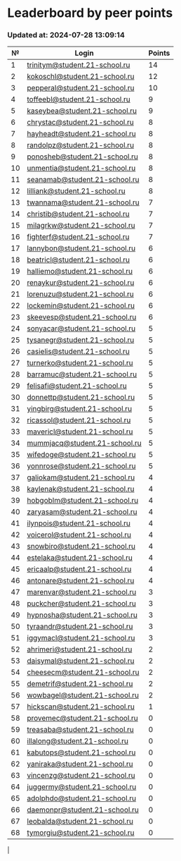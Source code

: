 # Leaderboard by peer points

### Updated at: 2024-07-28 13:09:14

| № | Login | Points |
|---|-------|--------|
|1|trinitym@student.21-school.ru|14|
|2|kokoschl@student.21-school.ru|12|
|3|pepperal@student.21-school.ru|10|
|4|toffeebl@student.21-school.ru|9|
|5|kaseybea@student.21-school.ru|9|
|6|chrystac@student.21-school.ru|8|
|7|hayheadt@student.21-school.ru|8|
|8|randolpz@student.21-school.ru|8|
|9|ponosheb@student.21-school.ru|8|
|10|unmentia@student.21-school.ru|8|
|11|seanamab@student.21-school.ru|8|
|12|lilliank@student.21-school.ru|8|
|13|twannama@student.21-school.ru|7|
|14|christib@student.21-school.ru|7|
|15|milagrkw@student.21-school.ru|7|
|16|fighterf@student.21-school.ru|7|
|17|lannybon@student.21-school.ru|6|
|18|beatricl@student.21-school.ru|6|
|19|halliemo@student.21-school.ru|6|
|20|renaykur@student.21-school.ru|6|
|21|lorenuzu@student.21-school.ru|6|
|22|lockemin@student.21-school.ru|6|
|23|skeevesp@student.21-school.ru|6|
|24|sonyacar@student.21-school.ru|5|
|25|tysanegr@student.21-school.ru|5|
|26|casielis@student.21-school.ru|5|
|27|turnerko@student.21-school.ru|5|
|28|barramuc@student.21-school.ru|5|
|29|felisafi@student.21-school.ru|5|
|30|donnettp@student.21-school.ru|5|
|31|yingbirg@student.21-school.ru|5|
|32|ricassol@student.21-school.ru|5|
|33|mavericl@student.21-school.ru|5|
|34|mummjacq@student.21-school.ru|5|
|35|wifedoge@student.21-school.ru|5|
|36|yonnrose@student.21-school.ru|5|
|37|galiokam@student.21-school.ru|4|
|38|kaylenak@student.21-school.ru|4|
|39|hobgoblm@student.21-school.ru|4|
|40|zaryasam@student.21-school.ru|4|
|41|ilynpois@student.21-school.ru|4|
|42|voicerol@student.21-school.ru|4|
|43|snowbiro@student.21-school.ru|4|
|44|estelaka@student.21-school.ru|4|
|45|ericaalp@student.21-school.ru|4|
|46|antonare@student.21-school.ru|4|
|47|marenvar@student.21-school.ru|3|
|48|puckcher@student.21-school.ru|3|
|49|hypnosha@student.21-school.ru|3|
|50|tyraandr@student.21-school.ru|3|
|51|iggymacl@student.21-school.ru|3|
|52|ahrimeri@student.21-school.ru|2|
|53|daisymal@student.21-school.ru|2|
|54|cheesecm@student.21-school.ru|2|
|55|demetrif@student.21-school.ru|2|
|56|wowbagel@student.21-school.ru|2|
|57|hickscan@student.21-school.ru|1|
|58|provemec@student.21-school.ru|0|
|59|treasaba@student.21-school.ru|0|
|60|illalong@student.21-school.ru|0|
|61|kabutops@student.21-school.ru|0|
|62|yaniraka@student.21-school.ru|0|
|63|vincenzg@student.21-school.ru|0|
|64|juggermy@student.21-school.ru|0|
|65|adolphdo@student.21-school.ru|0|
|66|daemonpr@student.21-school.ru|0|
|67|leobalda@student.21-school.ru|0|
|68|tymorgiu@student.21-school.ru|0|
|
